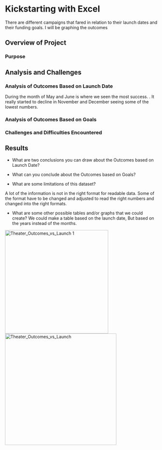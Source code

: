  # Kickstarting with Excel
 There are different campaigns that  fared in relation to their launch dates and their funding goals. I will be graphing the outcomes
## Overview of Project

### Purpose

## Analysis and Challenges

### Analysis of Outcomes Based on Launch Date
During the month of May and June is where we seen the most success. .  It really started to decline in November and December seeing some of the lowest numbers. 
### Analysis of Outcomes Based on Goals

### Challenges and Difficulties Encountered

## Results

- What are two conclusions you can draw about the Outcomes based on Launch Date?

- What can you conclude about the Outcomes based on Goals?

- What are some limitations of this dataset?

A lot of the information is not in the right format for readable data. Some of the format have to be changed and adjusted to read the right numbers and changed into the right formats.  
- What are some other possible tables and/or graphs that we could create?
We could make a table based on the launch date, But based on the years instead of the months. 

<img width="341" alt="Theater_Outcomes_vs_Launch 1" src="https://user-images.githubusercontent.com/109318020/186756565-61fa261e-925e-4e51-b057-0e59388e144c.png">
<img width="368" alt="Theater_Outcomes_vs_Launch" src="https://user-images.githubusercontent.com/109318020/186757148-ae554c90-1239-453e-8c3e-34db7724f385.png">
